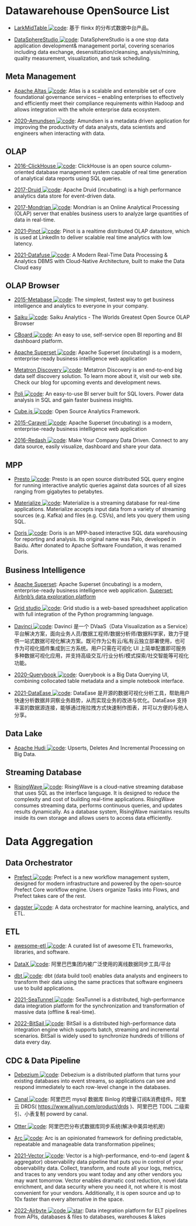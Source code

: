 # Datawarehouse OpenSource List

- [LarkMidTable ![code](https://martrix-usa.oss-accelerate.aliyuncs.com/logo/code.svg)](https://github.com/wxgzgl/LarkMidTable): 基于 flinkx 的分布式数据中台产品。

- [DataSphereStudio ![code](https://martrix-usa.oss-accelerate.aliyuncs.com/logo/code.svg)](https://github.com/WeBankFinTech/DataSphereStudio): DataSphereStudio is a one stop data application development& management portal, covering scenarios including data exchange, desensitization/cleansing, analysis/mining, quality measurement, visualization, and task scheduling.

## Meta Management

- [Apache Altas ![code](https://martrix-usa.oss-accelerate.aliyuncs.com/logo/code.svg)](https://atlas.apache.org/#/): Atlas is a scalable and extensible set of core foundational governance services – enabling enterprises to effectively and efficiently meet their compliance requirements within Hadoop and allows integration with the whole enterprise data ecosystem.

- [2020-Amundsen ![code](https://martrix-usa.oss-accelerate.aliyuncs.com/logo/code.svg)](https://github.com/amundsen-io/amundsen): Amundsen is a metadata driven application for improving the productivity of data analysts, data scientists and engineers when interacting with data.

## OLAP

- [2016-ClickHouse ![code](https://martrix-usa.oss-accelerate.aliyuncs.com/logo/code.svg)](https://ClickHouse.yandex/): ClickHouse is an open source column-oriented database management system capable of real time generation of analytical data reports using SQL queries.

- [2017-Druid ![code](https://martrix-usa.oss-accelerate.aliyuncs.com/logo/code.svg)](http://druid.io/): Apache Druid (incubating) is a high performance analytics data store for event-driven data.

- [2017-Mondrian ![code](https://martrix-usa.oss-accelerate.aliyuncs.com/logo/code.svg)](https://github.com/pentaho/mondrian): Mondrian is an Online Analytical Processing (OLAP) server that enables business users to analyze large quantities of data in real-time.

- [2021-Pinot ![code](https://martrix-usa.oss-accelerate.aliyuncs.com/logo/code.svg)](https://github.com/linkedin/pinot): Pinot is a realtime distributed OLAP datastore, which is used at LinkedIn to deliver scalable real time analytics with low latency.

- [2021-Datafuse ![code](https://martrix-usa.oss-accelerate.aliyuncs.com/logo/code.svg)](https://github.com/datafuselabs/datafuse): A Modern Real-Time Data Processing & Analytics DBMS with Cloud-Native Architecture, built to make the Data Cloud easy

## OLAP Browser

- [2015-Metabase ![code](https://martrix-usa.oss-accelerate.aliyuncs.com/logo/code.svg)](https://github.com/metabase/metabase): The simplest, fastest way to get business intelligence and analytics to everyone in your company.

- [Saiku ![code](https://martrix-usa.oss-accelerate.aliyuncs.com/logo/code.svg)](https://github.com/OSBI/saiku): Saiku Analytics - The Worlds Greatest Open Source OLAP Browser

- [CBoard ![code](https://martrix-usa.oss-accelerate.aliyuncs.com/logo/code.svg)](https://github.com/TuiQiao/CBoard): An easy to use, self-service open BI reporting and BI dashboard platform.

- [Apache Superset ![code](https://martrix-usa.oss-accelerate.aliyuncs.com/logo/code.svg)](https://github.com/apache/incubator-superset): Apache Superset (incubating) is a modern, enterprise-ready business intelligence web application

- [Metatron Discovery ![code](https://martrix-usa.oss-accelerate.aliyuncs.com/logo/code.svg)](https://github.com/metatron-app/metatron-discovery): Metatron Discovery is an end-to-end big data self discovery solution. To learn more about it, visit our web site. Check our blog for upcoming events and development news.

- [Poli ![code](https://martrix-usa.oss-accelerate.aliyuncs.com/logo/code.svg)](https://github.com/shzlw/poli): An easy-to-use BI server built for SQL lovers. Power data analysis in SQL and gain faster business insights.

- [Cube.js ![code](https://martrix-usa.oss-accelerate.aliyuncs.com/logo/code.svg)](https://github.com/cube-js/cube.js): Open Source Analytics Framework.

- [2015-Caravel ![code](https://martrix-usa.oss-accelerate.aliyuncs.com/logo/code.svg)](https://github.com/airbnb/caravel): Apache Superset (incubating) is a modern, enterprise-ready business intelligence web application

- [2016-Redash ![code](https://martrix-usa.oss-accelerate.aliyuncs.com/logo/code.svg)](https://github.com/getredash/redash): Make Your Company Data Driven. Connect to any data source, easily visualize, dashboard and share your data.

## MPP

- [Presto ![code](https://martrix-usa.oss-accelerate.aliyuncs.com/logo/code.svg)](https://prestodb.io/): Presto is an open source distributed SQL query engine for running interactive analytic queries against data sources of all sizes ranging from gigabytes to petabytes.

- [Materialize ![code](https://martrix-usa.oss-accelerate.aliyuncs.com/logo/code.svg)](https://materialize.com/docs/): Materialize is a streaming database for real-time applications. Materialize accepts input data from a variety of streaming sources (e.g. Kafka) and files (e.g. CSVs), and lets you query them using SQL.

- [Doris ![code](https://martrix-usa.oss-accelerate.aliyuncs.com/logo/code.svg)](https://github.com/apache/incubator-doris): Doris is an MPP-based interactive SQL data warehousing for reporting and analysis. Its original name was Palo, developed in Baidu. After donated to Apache Software Foundation, it was renamed Doris.

## Business Intelligence

- [Apache Superset](https://github.com/apache/incubator-superset): Apache Superset (incubating) is a modern, enterprise-ready business intelligence web application. [Superset: Airbnb’s data exploration platform](https://parg.co/bIh)

- [Grid studio ![code](https://martrix-usa.oss-accelerate.aliyuncs.com/logo/code.svg)](https://github.com/ricklamers/gridstudio): Grid studio is a web-based spreadsheet application with full integration of the Python programming language.

- [Davinci ![code](https://martrix-usa.oss-accelerate.aliyuncs.com/logo/code.svg)](https://edp963.github.io/davinci/): Davinci 是一个 DVaaS（Data Visualization as a Service）平台解决方案，面向业务人员/数据工程师/数据分析师/数据科学家，致力于提供一站式数据可视化解决方案。既可作为公有云/私有云独立部署使用，也可作为可视化插件集成到三方系统。用户只需在可视化 UI 上简单配置即可服务多种数据可视化应用，并支持高级交互/行业分析/模式探索/社交智能等可视化功能。

- [2020-Querybook ![code](https://martrix-usa.oss-accelerate.aliyuncs.com/logo/code.svg)](https://github.com/pinterest/querybook): Querybook is a Big Data Querying UI, combining collocated table metadata and a simple notebook interface.

- [2021-DataEase ![code](https://martrix-usa.oss-accelerate.aliyuncs.com/logo/code.svg)](https://github.com/dataease/dataease): DataEase 是开源的数据可视化分析工具，帮助用户快速分析数据并洞察业务趋势，从而实现业务的改进与优化。DataEase 支持丰富的数据源连接，能够通过拖拉拽方式快速制作图表，并可以方便的与他人分享。

## Data Lake

- [Apache Hudi ![code](https://martrix-usa.oss-accelerate.aliyuncs.com/logo/code.svg)](https://github.com/apache/incubator-hudi): Upserts, Deletes And Incremental Processing on Big Data.

## Streaming Database

- [RisingWave ![code](https://martrix-usa.oss-accelerate.aliyuncs.com/logo/code.svg)](https://github.com/singularity-data/risingwave): RisingWave is a cloud-native streaming database that uses SQL as the interface language. It is designed to reduce the complexity and cost of building real-time applications. RisingWave consumes streaming data, performs continuous queries, and updates results dynamically. As a database system, RisingWave maintains results inside its own storage and allows users to access data efficiently.

# Data Aggregation

## Data Orchestrator

- [Prefect ![code](https://martrix-usa.oss-accelerate.aliyuncs.com/logo/code.svg)](https://github.com/PrefectHQ/prefect): Prefect is a new workflow management system, designed for modern infrastructure and powered by the open-source Prefect Core workflow engine. Users organize Tasks into Flows, and Prefect takes care of the rest.

- [dagster ![code](https://martrix-usa.oss-accelerate.aliyuncs.com/logo/code.svg)](https://github.com/dagster-io/dagster): A data orchestrator for machine learning, analytics, and ETL.

## ETL

- [awesome-etl ![code](https://martrix-usa.oss-accelerate.aliyuncs.com/logo/code.svg)](https://github.com/pawl/awesome-etl#workflow-managementengines): A curated list of awesome ETL frameworks, libraries, and software.

- [DataX ![code](https://martrix-usa.oss-accelerate.aliyuncs.com/logo/code.svg)](https://github.com/alibaba/DataX): 阿里巴巴集团内被广泛使用的离线数据同步工具/平台

- [dbt ![code](https://martrix-usa.oss-accelerate.aliyuncs.com/logo/code.svg)](https://github.com/fishtown-analytics/dbt): dbt (data build tool) enables data analysts and engineers to transform their data using the same practices that software engineers use to build applications.

- [2021-SeaTunnel ![code](https://martrix-usa.oss-accelerate.aliyuncs.com/logo/code.svg)](https://github.com/apache/incubator-seatunnel): SeaTunnel is a distributed, high-performance data integration platform for the synchronization and transformation of massive data (offline & real-time).

- [2022-BitSail ![code](https://martrix-usa.oss-accelerate.aliyuncs.com/logo/code.svg)](https://github.com/bytedance/bitsail): BitSail is a distributed high-performance data integration engine which supports batch, streaming and incremental scenarios. BitSail is widely used to synchronize hundreds of trillions of data every day.

## CDC & Data Pipeline

- [Debezium ![code](https://martrix-usa.oss-accelerate.aliyuncs.com/logo/code.svg)](https://debezium.io/docs/tutorial/): Debezium is a distributed platform that turns your existing databases into event streams, so applications can see and respond immediately to each row-level change in the databases.

- [Canal ![code](https://martrix-usa.oss-accelerate.aliyuncs.com/logo/code.svg)](https://github.com/alibaba/canal): 阿里巴巴 mysql 数据库 Binlog 的增量订阅&消费组件。阿里云 DRDS( https://www.aliyun.com/product/drds )、阿里巴巴 TDDL 二级索引、小表复制 powerd by canal.

- [Otter ![code](https://martrix-usa.oss-accelerate.aliyuncs.com/logo/code.svg)](https://github.com/alibaba/otter): 阿里巴巴分布式数据库同步系统(解决中美异地机房)

- [Arc ![code](https://martrix-usa.oss-accelerate.aliyuncs.com/logo/code.svg)](https://arc.tripl.ai/): Arc is an opinionated framework for defining predictable, repeatable and manageable data transformation pipelines;

- [2021-Vector ![code](https://martrix-usa.oss-accelerate.aliyuncs.com/logo/code.svg)](https://github.com/vectordotdev/vector): Vector is a high-performance, end-to-end (agent & aggregator) observability data pipeline that puts you in control of your observability data. Collect, transform, and route all your logs, metrics, and traces to any vendors you want today and any other vendors you may want tomorrow. Vector enables dramatic cost reduction, novel data enrichment, and data security where you need it, not where it is most convenient for your vendors. Additionally, it is open source and up to 10x faster than every alternative in the space.

- [2022-Airbyte ![code](https://martrix-usa.oss-accelerate.aliyuncs.com/logo/code.svg) ![star](https://img.shields.io/github/stars/airbytehq/airbyte)](https://github.com/airbytehq/airbyte): Data integration platform for ELT pipelines from APIs, databases & files to databases, warehouses & lakes

